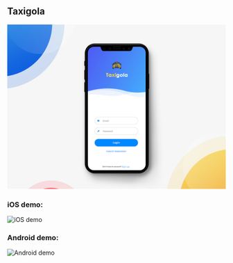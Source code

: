 

## Taxigola



![Original design](original-design.png)

### iOS demo:

![iOS demo](demo-ios.gif)

### Android demo:

![Android demo](demo-android.gif)

